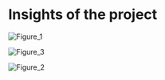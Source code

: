 # Insights of the project

![Figure_1](https://github.com/dnyaneshwar9595/Analysis-and-Visualization-of-Death-Rate-among-ICU-Patients/assets/120622138/7657f00c-72b0-47e4-a7f7-d84b6f7d283f)


![Figure_3](https://github.com/dnyaneshwar9595/Analysis-and-Visualization-of-Death-Rate-among-ICU-Patients/assets/120622138/acb923cf-d356-4807-923a-df8a7a11b18d)


![Figure_2](https://github.com/dnyaneshwar9595/Analysis-and-Visualization-of-Death-Rate-among-ICU-Patients/assets/120622138/36da1a2c-121f-405d-aa64-18285d2206e5)

